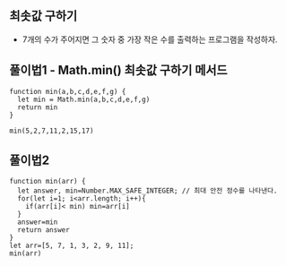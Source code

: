## 최솟값 구하기
- 7개의 수가 주어지면 그 숫자 중 가장 작은 수를 출력하는 프로그램을 작성하자.

## 풀이법1 - Math.min() 최솟값 구하기 메서드
```
function min(a,b,c,d,e,f,g) {
  let min = Math.min(a,b,c,d,e,f,g)
  return min
}

min(5,2,7,11,2,15,17)
```


## 풀이법2
```
function min(arr) {
  let answer, min=Number.MAX_SAFE_INTEGER; // 최대 안전 정수를 나타낸다.
  for(let i=1; i<arr.length; i++){
    if(arr[i]< min) min=arr[i]
  }
  answer=min
  return answer
}
let arr=[5, 7, 1, 3, 2, 9, 11];
min(arr)
```